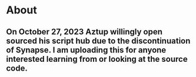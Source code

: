 <h1>About</h1>
<h2>On October 27, 2023 Aztup willingly open sourced his script hub due to the discontinuation of Synapse. I am uploading this for anyone interested learning from or looking at the source code.</h2>
